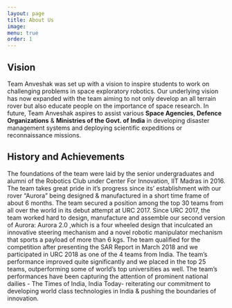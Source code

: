 ```yaml
---
layout: page
title: About Us
image:
menu: true
order: 1
---
```


## Vision

Team Anveshak was set up with a vision to inspire students to work on challenging problems in space exploratory robotics. Our underlying vision has now expanded with the team aiming to not only develop an all terrain rover but also educate people on the importance of space research. In future, Team Anveshak aspires to assist various <b>Space Agencies</b>, <b>Defence Organizations</b> & <b>Ministries of the Govt. of India</b> in developing disaster management systems and deploying scientific expeditions or reconnaissance missions.

## History and Achievements

The foundations of the team were laid by the senior undergraduates and alumni of the Robotics Club under Center For Innovation, IIT Madras in 2016. The team takes great pride in it’s progress since its’ establishment with our rover “Aurora” being designed & manufactured in a short time frame of about 6 months. The team secured a position among the top 30 teams from all over the world in its debut attempt at URC 2017.
Since URC 2017, the team worked hard to design, manufacture and assemble our second version of Aurora: Aurora 2.0 ,which is a four wheeled design that inculcated an innovative steering mechanism and a novel robotic manipulator mechanism that sports a payload of more than 6 kgs. The team qualified for the competition after presenting the SAR Report in March 2018 and we participated in URC 2018 as one of the 4 teams from India. The team’s performance improved quite significantly and we placed in the top 25 teams, outperforming some of world’s top universities as well.
The team’s performances have been capturing the attention of prominent national dailies - The Times of India, India Today- reiterating our commitment to developing world class technologies in India & pushing the boundaries of innovation.
